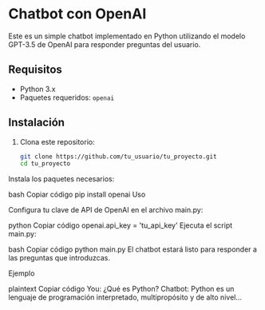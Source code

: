# Chatbot con OpenAI

Este es un simple chatbot implementado en Python utilizando el modelo GPT-3.5 de OpenAI para responder preguntas del usuario.

## Requisitos

- Python 3.x
- Paquetes requeridos: `openai`

## Instalación

1. Clona este repositorio:

   ```bash
   git clone https://github.com/tu_usuario/tu_proyecto.git
   cd tu_proyecto
Instala los paquetes necesarios:

bash
Copiar código
pip install openai
Uso

Configura tu clave de API de OpenAI en el archivo main.py:

python
Copiar código
openai.api_key = 'tu_api_key'
Ejecuta el script main.py:

bash
Copiar código
python main.py
El chatbot estará listo para responder a las preguntas que introduzcas.

Ejemplo

plaintext
Copiar código
You: ¿Qué es Python?
Chatbot: Python es un lenguaje de programación interpretado, multipropósito y de alto nivel...

